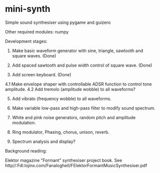 # mini-synth
Simple sound synthesiser using pygame and guizero

Other required modules: numpy

Development stages:

1. Make basic waveform generator with sine, triangle, sawtooth and square waves. (Done)

2. Add spaced sawtooth and pulse width control of square wave. (Done)

3. Add screen keyboard. (Done)

4.1 Make envelope shaper with controllable ADSR function to control tone amplitude.
4.2 Add tremolo (amplitude wobble) to all waveforms?

5. Add vibrato (frequency wobble) to all waveforms.

6. Make variable low-pass and high-pass filter to modify sound spectrum.

7. White and pink noise generators, random pitch and amplitude modulation.

8. Ring modulator, Phasing, chorus, unison, reverb.

9. Spectrum analysis and display?


Background reading:

Elektor magazine "Formant" synthesiser project book. 
See http//:Fdl.lojinx.com/Fanaloghell/FElektorFormantMusicSynthesiser.pdf
